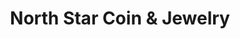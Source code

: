 ---
title: "North Star Coin & Jewelry"
url: /springfield/north-star-coin-and-jewelry/
shop: jewelry
---